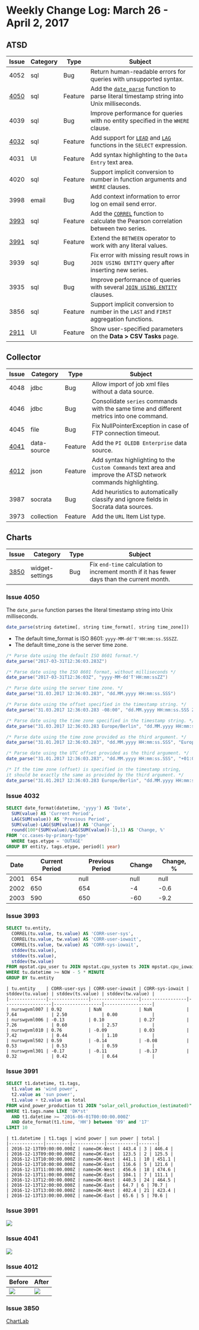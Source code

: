 # Weekly Change Log: March 26 - April 2, 2017

## ATSD

| Issue| Category    | Type    | Subject                                                                              |
|------|-------------|---------|--------------------------------------------------------------------------------------|
| 4052 | sql | Bug | Return human-readable errors for queries with unsupported syntax. |
| [4050](#issue-4050) | sql | Feature | Add the [`date_parse`](../../sql/README.md#date-parsing-functions) function to parse literal timestamp string into Unix milliseconds. |
| 4039 | sql | Bug | Improve performance for queries with no entity specified in the `WHERE` clause. |
| [4032](#issue-4032) | sql | Feature | Add support for [`LEAD`](../../sql/README.md#lead) and [`LAG`](../../sql/README.md#lag) functions in the `SELECT` expression. |
| 4031 | UI | Feature | Add syntax highlighting to the `Data Entry` text area. |
| 4020 | sql | Feature | Support implicit conversion to number in function arguments and `WHERE` clauses. |
| 3998 | email | Bug | Add context information to error log on email send error. |
| [3993](#issue-3993) | sql | Feature | Add the [`CORREL`](../../sql#correl) function to calculate the Pearson correlation between two series. |
| [3991](#issue-3991) | sql | Feature | Extend the `BETWEEN` operator to work with any literal values. |
| 3939 | sql | Bug | Fix error with missing result rows in `JOIN USING ENTITY` query after inserting new series. |
| 3935 | sql | Bug | Improve performance of queries with several [`JOIN USING ENTITY`](../../sql#join-with-using-entity) clauses. |
| 3856 | sql | Feature | Support implicit conversion to number in the `LAST` and `FIRST` aggregation functions. |
| [2911](#issue-2911) | UI | Feature | Show user-specified parameters on the **Data > CSV Tasks** page. |

## Collector

| Issue| Category    | Type    | Subject                                                                              |
|------|-------------|---------|--------------------------------------------------------------------------------------|
| 4048 | jdbc | Bug | Allow import of job xml files without a data source. |
| 4046 | jdbc | Bug | Consolidate `series` commands with the same time and different metrics into one command. |
| 4045 | file | Bug | Fix NullPointerException in case of FTP connection timeout. |
| [4041](#issue-4041) | data-source | Feature | Add the `PI OLEDB Enterprise` data source. |
| [4012](#issue-4012) | json | Feature | Add syntax highlighting to the `Custom Commands` text area and improve the ATSD network commands highlighting. |
| 3987 | socrata | Bug | Add heuristics to automatically classify and ignore fields in Socrata data sources. |
| 3973 | collection | Feature | Add the `URL` Item List type. |

## Charts

| Issue| Category    | Type    | Subject                                                                              |
|------|-------------|---------|--------------------------------------------------------------------------------------|
| [3850](#issue-3850) | widget-settings | Bug | Fix `end-time` calculation to increment month if it has fewer days than the current month. |

### Issue 4050

The `date_parse` function parses the literal timestamp string into Unix milliseconds.

```javascript
date_parse(string datetime[, string time_format[, string time_zone]])
```

* The default time_format is ISO 8601: `yyyy-MM-dd'T'HH:mm:ss.SSSZZ`.
* The default time_zone is the server time zone.

```java
/* Parse date using the default ISO 8601 format.*/
date_parse("2017-03-31T12:36:03.283Z")

/* Parse date using the ISO 8601 format, without milliseconds */
date_parse("2017-03-31T12:36:03Z", "yyyy-MM-dd'T'HH:mm:ssZZ")

/* Parse date using the server time zone. */
date_parse("31.03.2017 12:36:03.283", "dd.MM.yyyy HH:mm:ss.SSS")

/* Parse date using the offset specified in the timestamp string. */
date_parse("31.03.2017 12:36:03.283 -08:00", "dd.MM.yyyy HH:mm:ss.SSS ZZ")

/* Parse date using the time zone specified in the timestamp string. */
date_parse("31.03.2017 12:36:03.283 Europe/Berlin", "dd.MM.yyyy HH:mm:ss.SSS ZZZ")

/* Parse date using the time zone provided as the third argument. */
date_parse("31.01.2017 12:36:03.283", "dd.MM.yyyy HH:mm:ss.SSS", "Europe/Berlin")

/* Parse date using the UTC offset provided as the third argument. */
date_parse("31.01.2017 12:36:03.283", "dd.MM.yyyy HH:mm:ss.SSS", "+01:00")

/* If the time zone (offset) is specified in the timestamp string,
it should be exactly the same as provided by the third argument. */
date_parse("31.01.2017 12:36:03.283 Europe/Berlin", "dd.MM.yyyy HH:mm:ss.SSS ZZZ", "Europe/Berlin")
```

### Issue 4032

```sql
SELECT date_format(datetime, 'yyyy') AS 'Date',
  SUM(value) AS 'Current Period',
  LAG(SUM(value)) AS 'Previous Period',
  SUM(value)-LAG(SUM(value)) AS 'Change',
  round(100*(SUM(value)/LAG(SUM(value))-1),1) AS 'Change, %'
FROM 'cc.cases-by-primary-type'
  WHERE tags.etype = 'OUTAGE'
GROUP BY entity, tags.etype, period(1 year)
```

| Date | Current Period | Previous Period | Change | Change, % |
|------|----------------|-----------------|--------|-----------|
| 2001 | 654            | null            | null   | null      |
| 2002 | 650            | 654             | -4     | -0.6      |
| 2003 | 590            | 650             | -60    | -9.2      |

### Issue 3993

```sql
SELECT tu.entity,
  CORREL(tu.value, ts.value) AS 'CORR-user-sys',
  CORREL(tu.value, tw.value) AS 'CORR-user-iowait',
  CORREL(ts.value, tw.value) AS 'CORR-sys-iowait',
  stddev(tu.value),
  stddev(ts.value),
  stddev(tw.value)
FROM mpstat.cpu_user tu JOIN mpstat.cpu_system ts JOIN mpstat.cpu_iowait tw
WHERE tu.datetime >= NOW - 5 * MINUTE
GROUP BY tu.entity
```

```ls
| tu.entity    | CORR-user-sys | CORR-user-iowait | CORR-sys-iowait | stddev(tu.value) | stddev(ts.value) | stddev(tw.value) |
|--------------|---------------|------------------|-----------------|------------------|------------------|------------------|
| nurswgvml007 | 0.92          | NaN              | NaN             | 7.64             | 2.50             | 0.00             |
| nurswgvml006 | -0.13         | 0.10             | 0.27            | 7.26             | 0.60             | 2.57             |
| nurswgvml010 | 0.76          | -0.09            | 0.03            | 7.42             | 0.44             | 1.10             |
| nurswgvml502 | 0.59          | -0.14            | -0.08           | 0.53             | 0.53             | 0.59             |
| nurswgvml301 | -0.17         | -0.11            | -0.17           | 0.32             | 0.42             | 0.64             |
```

### Issue 3991

```sql
SELECT t1.datetime, t1.tags,
  t1.value as 'wind power',
  t2.value as 'sun power',
  t1.value + t2.value as total
FROM wind_power_production t1 JOIN "solar_cell_production_(estimated)" t2
WHERE t1.tags.name LIKE 'DK*st'
  AND t1.datetime >= '2016-06-01T00:00:00.000Z'
  AND date_format(t1.time, 'HH') between '09' and '17'
LIMIT 10
```

```ls
| t1.datetime | t1.tags | wind power | sun power | total |
|-------------|---------|------------|-----------|-------|
| 2016-12-13T09:00:00.000Z | name=DK-West | 443.4 | 3 | 446.4 |
| 2016-12-13T09:00:00.000Z | name=DK-East | 123.5 | 2 | 125.5 |
| 2016-12-13T10:00:00.000Z | name=DK-West | 441.1 | 10 | 451.1 |
| 2016-12-13T10:00:00.000Z | name=DK-East | 116.6 | 5 | 121.6 |
| 2016-12-13T11:00:00.000Z | name=DK-West | 456.6 | 18 | 474.6 |
| 2016-12-13T11:00:00.000Z | name=DK-East | 104.1 | 7 | 111.1 |
| 2016-12-13T12:00:00.000Z | name=DK-West | 440.5 | 24 | 464.5 |
| 2016-12-13T12:00:00.000Z | name=DK-East | 64.7 | 6 | 70.7 |
| 2016-12-13T13:00:00.000Z | name=DK-West | 402.4 | 21 | 423.4 |
| 2016-12-13T13:00:00.000Z | name=DK-East | 65.6 | 5 | 70.6 |
```

### Issue 3991

![](./Images/Figure1.png)

### Issue 4041

![](./Images/Figure2.png)

### Issue 4012

| Before | After |
|--------|-------|
|![](./Images/Figure3.png) | ![](./Images/Figure4.png) |

### Issue 3850

[ChartLab](https://apps.axibase.com/chartlab/55840d5c/2/)
